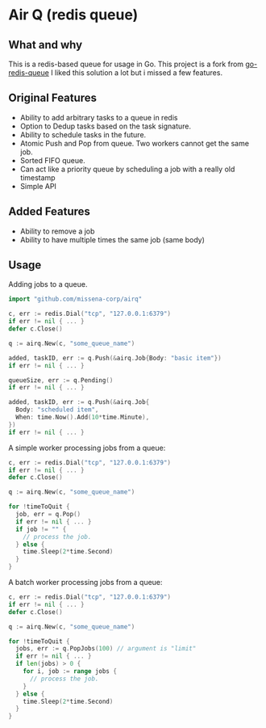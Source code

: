 # Air Q (**r**edis **q**ueue)

## What and why

This is a redis-based queue for usage in Go.
This project is a fork from [go-redis-queue](https://github.com/agilebits/go-redis-queue)
I liked this solution a lot but i missed a few features.

## Original Features

- Ability to add arbitrary tasks to a queue in redis
- Option to Dedup tasks based on the task signature.
- Ability to schedule tasks in the future.
- Atomic Push and Pop from queue. Two workers cannot get the same job.
- Sorted FIFO queue.
- Can act like a priority queue by scheduling a job with a really old timestamp
- Simple API

## Added Features

- Ability to remove a job
- Ability to have multiple times the same job (same body)

## Usage

Adding jobs to a queue.

```go
import "github.com/missena-corp/airq"
```

```go
c, err := redis.Dial("tcp", "127.0.0.1:6379")
if err != nil { ... }
defer c.Close()

q := airq.New(c, "some_queue_name")

added, taskID, err := q.Push(&airq.Job{Body: "basic item"})
if err != nil { ... }

queueSize, err := q.Pending()
if err != nil { ... }

added, taskID, err := q.Push(&airq.Job{
  Body: "scheduled item",
  When: time.Now().Add(10*time.Minute),
})
if err != nil { ... }
```

A simple worker processing jobs from a queue:

```go
c, err := redis.Dial("tcp", "127.0.0.1:6379")
if err != nil { ... }
defer c.Close()

q := airq.New(c, "some_queue_name")

for !timeToQuit {
  job, err = q.Pop()
  if err != nil { ... }
  if job != "" {
    // process the job.
  } else {
    time.Sleep(2*time.Second)
  }
}
```

A batch worker processing jobs from a queue:

```go
c, err := redis.Dial("tcp", "127.0.0.1:6379")
if err != nil { ... }
defer c.Close()

q := airq.New(c, "some_queue_name")

for !timeToQuit {
  jobs, err := q.PopJobs(100) // argument is "limit"
  if err != nil { ... }
  if len(jobs) > 0 {
    for i, job := range jobs {
      // process the job.
    }
  } else {
    time.Sleep(2*time.Second)
  }
}
```

